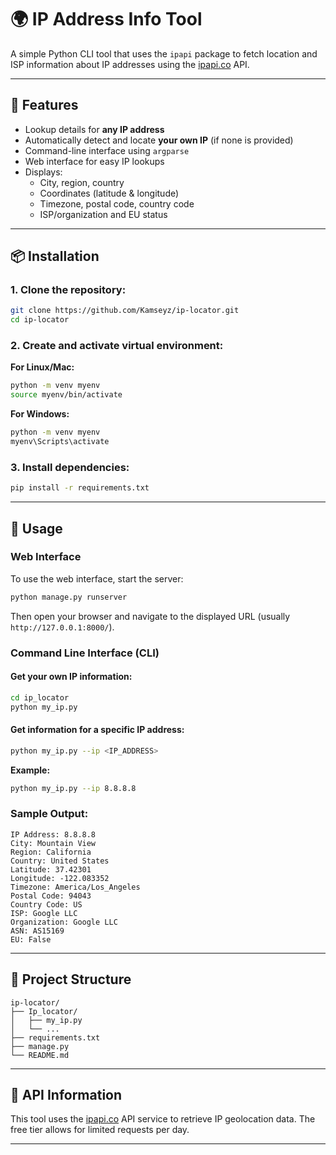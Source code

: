 # 🌍 IP Address Info Tool

A simple Python CLI tool that uses the `ipapi` package to fetch location and ISP information about IP addresses using the [ipapi.co](https://ipapi.co) API.

---

## 🔧 Features

- Lookup details for **any IP address**
- Automatically detect and locate **your own IP** (if none is provided)
- Command-line interface using `argparse`
- Web interface for easy IP lookups
- Displays:
  - City, region, country
  - Coordinates (latitude & longitude)
  - Timezone, postal code, country code
  - ISP/organization and EU status

---

## 📦 Installation

### 1. Clone the repository:
```bash
git clone https://github.com/Kamseyz/ip-locator.git
cd ip-locator
```

### 2. Create and activate virtual environment:

**For Linux/Mac:**
```bash
python -m venv myenv
source myenv/bin/activate
```

**For Windows:**
```bash
python -m venv myenv
myenv\Scripts\activate
```

### 3. Install dependencies:
```bash
pip install -r requirements.txt
```

---

## 🚀 Usage

### Web Interface
To use the web interface, start the server:
```bash
python manage.py runserver
```
Then open your browser and navigate to the displayed URL (usually `http://127.0.0.1:8000/`).

### Command Line Interface (CLI)

#### Get your own IP information:
```bash
cd ip_locator
python my_ip.py
```

#### Get information for a specific IP address:
```bash
python my_ip.py --ip <IP_ADDRESS>
```

**Example:**
```bash
python my_ip.py --ip 8.8.8.8
```

### Sample Output:
```
IP Address: 8.8.8.8
City: Mountain View
Region: California
Country: United States
Latitude: 37.42301
Longitude: -122.083352
Timezone: America/Los_Angeles
Postal Code: 94043
Country Code: US
ISP: Google LLC
Organization: Google LLC
ASN: AS15169
EU: False
```

---

## 📁 Project Structure

```
ip-locator/
├── Ip_locator/
│   ├── my_ip.py          
│   └── ...
├── requirements.txt       
├── manage.py             
└── README.md           
```

---

## 🔗 API Information

This tool uses the [ipapi.co](https://ipapi.co) API service to retrieve IP geolocation data. The free tier allows for limited requests per day.

---

